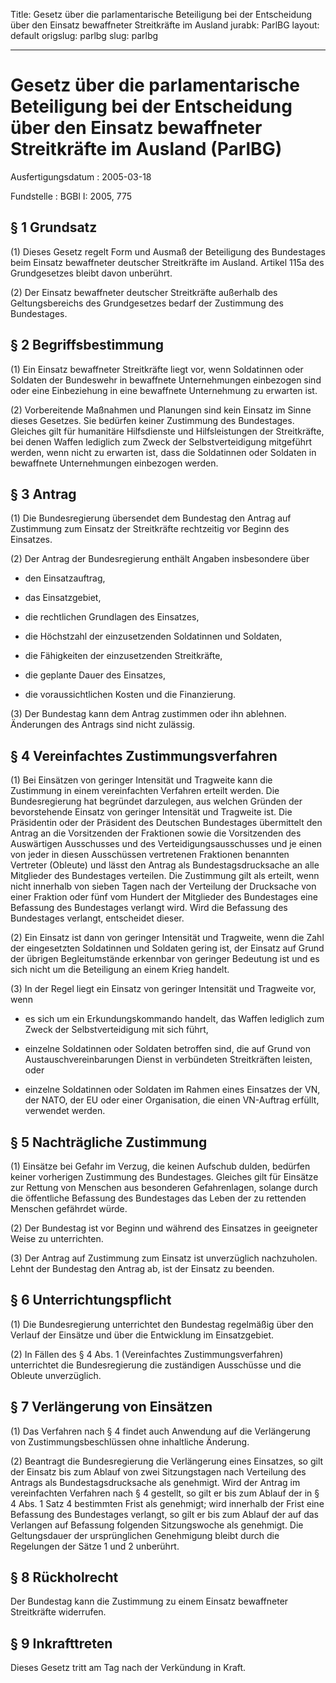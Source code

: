 Title: Gesetz über die parlamentarische Beteiligung bei der Entscheidung über den
  Einsatz bewaffneter Streitkräfte im Ausland
jurabk: ParlBG
layout: default
origslug: parlbg
slug: parlbg

---

# Gesetz über die parlamentarische Beteiligung bei der Entscheidung über den Einsatz bewaffneter Streitkräfte im Ausland (ParlBG)

Ausfertigungsdatum
:   2005-03-18

Fundstelle
:   BGBl I: 2005, 775



## § 1 Grundsatz

(1) Dieses Gesetz regelt Form und Ausmaß der Beteiligung des
Bundestages beim Einsatz bewaffneter deutscher Streitkräfte im
Ausland. Artikel 115a des Grundgesetzes bleibt davon unberührt.

(2) Der Einsatz bewaffneter deutscher Streitkräfte außerhalb des
Geltungsbereichs des Grundgesetzes bedarf der Zustimmung des
Bundestages.


## § 2 Begriffsbestimmung

(1) Ein Einsatz bewaffneter Streitkräfte liegt vor, wenn Soldatinnen
oder Soldaten der Bundeswehr in bewaffnete Unternehmungen einbezogen
sind oder eine Einbeziehung in eine bewaffnete Unternehmung zu
erwarten ist.

(2) Vorbereitende Maßnahmen und Planungen sind kein Einsatz im Sinne
dieses Gesetzes. Sie bedürfen keiner Zustimmung des Bundestages.
Gleiches gilt für humanitäre Hilfsdienste und Hilfsleistungen der
Streitkräfte, bei denen Waffen lediglich zum Zweck der
Selbstverteidigung mitgeführt werden, wenn nicht zu erwarten ist, dass
die Soldatinnen oder Soldaten in bewaffnete Unternehmungen einbezogen
werden.


## § 3 Antrag

(1) Die Bundesregierung übersendet dem Bundestag den Antrag auf
Zustimmung zum Einsatz der Streitkräfte rechtzeitig vor Beginn des
Einsatzes.

(2) Der Antrag der Bundesregierung enthält Angaben insbesondere über

-   den Einsatzauftrag,


-   das Einsatzgebiet,


-   die rechtlichen Grundlagen des Einsatzes,


-   die Höchstzahl der einzusetzenden Soldatinnen und Soldaten,


-   die Fähigkeiten der einzusetzenden Streitkräfte,


-   die geplante Dauer des Einsatzes,


-   die voraussichtlichen Kosten und die Finanzierung.




(3) Der Bundestag kann dem Antrag zustimmen oder ihn ablehnen.
Änderungen des Antrags sind nicht zulässig.


## § 4 Vereinfachtes Zustimmungsverfahren

(1) Bei Einsätzen von geringer Intensität und Tragweite kann die
Zustimmung in einem vereinfachten Verfahren erteilt werden. Die
Bundesregierung hat begründet darzulegen, aus welchen Gründen der
bevorstehende Einsatz von geringer Intensität und Tragweite ist. Die
Präsidentin oder der Präsident des Deutschen Bundestages übermittelt
den Antrag an die Vorsitzenden der Fraktionen sowie die Vorsitzenden
des Auswärtigen Ausschusses und des Verteidigungsausschusses und je
einen von jeder in diesen Ausschüssen vertretenen Fraktionen benannten
Vertreter (Obleute) und lässt den Antrag als Bundestagsdrucksache an
alle Mitglieder des Bundestages verteilen. Die Zustimmung gilt als
erteilt, wenn nicht innerhalb von sieben Tagen nach der Verteilung der
Drucksache von einer Fraktion oder fünf vom Hundert der Mitglieder des
Bundestages eine Befassung des Bundestages verlangt wird. Wird die
Befassung des Bundestages verlangt, entscheidet dieser.

(2) Ein Einsatz ist dann von geringer Intensität und Tragweite, wenn
die Zahl der eingesetzten Soldatinnen und Soldaten gering ist, der
Einsatz auf Grund der übrigen Begleitumstände erkennbar von geringer
Bedeutung ist und es sich nicht um die Beteiligung an einem Krieg
handelt.

(3) In der Regel liegt ein Einsatz von geringer Intensität und
Tragweite vor, wenn

-   es sich um ein Erkundungskommando handelt, das Waffen lediglich zum
    Zweck der Selbstverteidigung mit sich führt,


-   einzelne Soldatinnen oder Soldaten betroffen sind, die auf Grund von
    Austauschvereinbarungen Dienst in verbündeten Streitkräften leisten,
    oder


-   einzelne Soldatinnen oder Soldaten im Rahmen eines Einsatzes der VN,
    der NATO, der EU oder einer Organisation, die einen VN-Auftrag
    erfüllt, verwendet werden.





## § 5 Nachträgliche Zustimmung

(1) Einsätze bei Gefahr im Verzug, die keinen Aufschub dulden,
bedürfen keiner vorherigen Zustimmung des Bundestages. Gleiches gilt
für Einsätze zur Rettung von Menschen aus besonderen Gefahrenlagen,
solange durch die öffentliche Befassung des Bundestages das Leben der
zu rettenden Menschen gefährdet würde.

(2) Der Bundestag ist vor Beginn und während des Einsatzes in
geeigneter Weise zu unterrichten.

(3) Der Antrag auf Zustimmung zum Einsatz ist unverzüglich
nachzuholen. Lehnt der Bundestag den Antrag ab, ist der Einsatz zu
beenden.


## § 6 Unterrichtungspflicht

(1) Die Bundesregierung unterrichtet den Bundestag regelmäßig über den
Verlauf der Einsätze und über die Entwicklung im Einsatzgebiet.

(2) In Fällen des § 4 Abs. 1 (Vereinfachtes Zustimmungsverfahren)
unterrichtet die Bundesregierung die zuständigen Ausschüsse und die
Obleute unverzüglich.


## § 7 Verlängerung von Einsätzen

(1) Das Verfahren nach § 4 findet auch Anwendung auf die Verlängerung
von Zustimmungsbeschlüssen ohne inhaltliche Änderung.

(2) Beantragt die Bundesregierung die Verlängerung eines Einsatzes, so
gilt der Einsatz bis zum Ablauf von zwei Sitzungstagen nach Verteilung
des Antrags als Bundestagsdrucksache als genehmigt. Wird der Antrag im
vereinfachten Verfahren nach § 4 gestellt, so gilt er bis zum Ablauf
der in § 4 Abs. 1 Satz 4 bestimmten Frist als genehmigt; wird
innerhalb der Frist eine Befassung des Bundestages verlangt, so gilt
er bis zum Ablauf der auf das Verlangen auf Befassung folgenden
Sitzungswoche als genehmigt. Die Geltungsdauer der ursprünglichen
Genehmigung bleibt durch die Regelungen der Sätze 1 und 2 unberührt.


## § 8 Rückholrecht

Der Bundestag kann die Zustimmung zu einem Einsatz bewaffneter
Streitkräfte widerrufen.


## § 9 Inkrafttreten

Dieses Gesetz tritt am Tag nach der Verkündung in Kraft.

